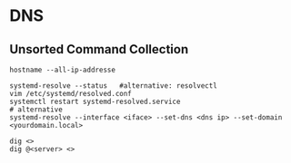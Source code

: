 # DNS

## Unsorted Command Collection
```
hostname --all-ip-addresse
```

```
systemd-resolve --status   #alternative: resolvectl
vim /etc/systemd/resolved.conf
systemctl restart systemd-resolved.service
# alternative
systemd-resolve --interface <iface> --set-dns <dns ip> --set-domain <yourdomain.local>
```

```
dig <>
dig @<server> <>
```

